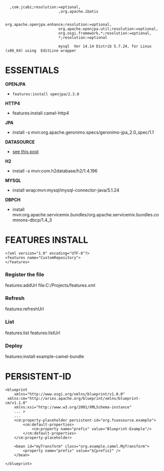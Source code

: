       ,com.jcabi;resolution:=optional,
                            ,org.apache.ibatis

                            org.apache.openjpa.enhance;resolution:=optional,
                            org.apache.openjpa.util;resolution:=optional,
                            org.osgi.framework,*;resolution:=optional,
                            *;resolution:=optional
                            
                            mysql  Ver 14.14 Distrib 5.7.24, for Linux (x86_64) using  EditLine wrapper


# ESSENTIALS

**OPENJPA**
- `features:install openjpa/2.3.0`

**HTTP4**
- features:install camel-http4

**JPA**
- install -s mvn:org.apache.geronimo.specs/geronimo-jpa_2.0_spec/1.1 

**DATASOURCE**
- [see this post ](https://stackoverflow.com/questions/44528974/fuse-6-3-dbcp-basic-datasource)

**H2**
- install -s mvn:com.h2database/h2/1.4.196

**MYSQL**
- install wrap:mvn:mysql/mysql-connector-java/5.1.24

**DBPCH**
- install mvn:org.apache.servicemix.bundles/org.apache.servicemix.bundles.commons-dbcp/1.4_3


# FEATURES INSTALL 
```
<?xml version="1.0" encoding="UTF-8"?>
<features name="CustomRepository">
</features>
```
### Register the file 
features:addUrl file:C:/Projects/features.xml

### Refresh
features:refreshUrl

### List
features:list
features:listUrl

### Deploy
features:install example-camel-bundle

# PERSISTENT-ID
````
<blueprint
    xmlns="http://www.osgi.org/xmlns/blueprint/v1.0.0"
 xmlns:cm="http://aries.apache.org/blueprint/xmlns/blueprint-cm/v1.1.0"
    xmlns:xsi="http://www.w3.org/2001/XMLSchema-instance"
    ... >
    ...
    <cm:property-placeholder persistent-id="org.fusesource.example">
        <cm:default-properties>
            <cm:property name="prefix" value="Blueprint-Example"/>
        </cm:default-properties>
    </cm:property-placeholder>

    <bean id="myTransform" class="org.example.camel.MyTransform">
        <property name="prefix" value="${prefix}" />
    </bean>

</blueprint>
````
